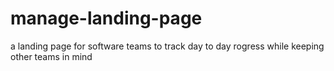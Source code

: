 # manage-landing-page
 a landing page for software teams to track day to day rogress while keeping other teams in mind
